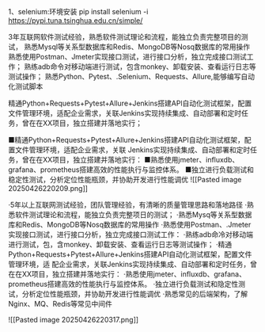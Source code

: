 
1、selenium:环境安装
pip install selenium -i https://pypi.tuna.tsinghua.edu.cn/simple/


3年互联网软件测试经验，熟悉软件测试理论和流程，能独立负责完整项目的测试，
熟悉Mysql等关系型数据库和Redis、MongoDB等Nosq数据库的常用操作
熟悉使用Postman、Jmeter实现接口测试，进行接口分析，独立完成接口测试工作；
熟练adb命令对移动端进行测试，包含monkey、卸载安装、查看运行日志等测试操作；
熟悉Python、Pytest、.Selenium、Requests、Allure,能够编写自动化测试脚本

精通Python+Requests+Pytest+Allure+Jenkins搭建APl自动化测试框架，配置文件管理环境，适配企业需求，关联Jenkins实现持续集成、自动部署和定时任务，曾在在XX项目，独立搭建并落地实行；

■精通Python+Requests+Pytest+Allure+Jenkins搭建API自动化测试框架，配置文件管理环境，适配企业需求，关联
Jenkins实现持续集成、自动部署和定时任务，曾在在XX项目，独立搭建并落地实行：
■熟悉使用jmeter、influxdb、grafana、prometheus搭建高效的性能执行与监控体系。
■独立进行负载测试和稳定性测试，分析定位性能瓶颈，并协助开发进行性能调优
![[Pasted image 20250426220209.png]]


·5年以上互联网测试经验，团队管理经验，有清晰的质量管理思路和落地路径
·熟悉软件测试理论和流程，能独立负责完整项日的测试；
·熟悉Mysq等关系型数据库和Redis、MongoDB等Nosq数据库的常用操作
·熟悉使用Postman、.Jmeter实现接口测试，进行接口分析，独立完成接口测试工作：
·熟练adb命冷对移动端进行测试，包，含monkey、卸载安装、查看运行日志等测试操作；
·精通Python+Requests+Pytest+Allure+Jenkins搭建API自动化测试框架，配置文件管理环境，适
配企业需求，关联Jenkins实现持续集成、自动部署和定时任务，曾在在XX项目，独立搭建并落地实行：
·熟悉使用jmeter、influxdb、grafana、prometheus搭建高效的性能执行与监控体系。
·独立进行负载测试和隐定性测试，分析定位性能瓶颈，并协助开发进行性能调优
·熟悉常见的后端架构，了解Nginx、MQ、Redis等常见中间件


![[Pasted image 20250426220317.png]]